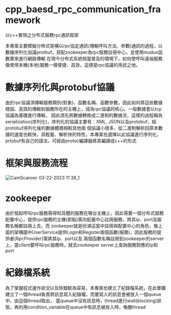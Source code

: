 # cpp_baesd_rpc_communication_framework
以c++實現之分布式服務rpc通訊框架

本專案主要模擬分佈式架構以rpc協定通訊(傳輸呼叫方法、參數)通訊的過程，以數據序列化協議protbuf，搭配zookeeper為rpc服務註冊中心，並使用muduo函數庫來進行網路傳輸
在現今分布式系統相當普及的環境下，如何使呼叫遠端服務像使用本機(本地)服務一樣便捷、高效，這便是rpc協議的用武之地。

# 數據序列化與protobuf協議
由於rpc協議須傳輸服務類別(對象)、函數名稱、函數參數，因此如何將這些數據穩固、高效的傳輸到服務所在的主機上，成為rpc協議的核心。一般數據會以tcp協議為基礎進行傳輸，
因此須先將數據轉換成二進制的數據流，這樣的過程稱為serialization(序列化)，序列化的協議主要有：XML, JSON以及protobuf，經protobuf序列化後的數據體積相較其他兩
個協議小很多，從二進制解析回原本數據的速度也較快，具輕量、解析快的特性，本專案也選擇以此協議進行序列化，prtobuf有自己的語法，可經由protoc編譯器將其編譯成c++的形式

# 框架與服務流程

![CamScanner 03-22-2023 11 38_1](https://user-images.githubusercontent.com/128550044/226798707-00e89de1-070c-4f91-9328-51e61fb17367.jpg)

# zookeeper
由於發起呼叫rpc服務需得知具體的服務在哪台主機上，因此需要一個分布式服務配置中心，提供rpc服務的主機(節點)需向配置中心註冊服務，將其ip、port及服務名稱都註冊上去，而
zookeeper就是扮演這當中註冊與配置中心的角色，像上面的架構圖中UserService提供Login和Register兩個函數(服務)，因此服務的提供者(RpcProvider)需將其ip、port以及
兩個函數名稱註冊到zookeeper的server上，當client要呼叫rpc服務時，就去zookeeper server上查詢服務對應的ip和port

# 紀錄檔系統
為了掌握程式運作狀況以及除錯較為容易，本專案也建立了紀錄檔系統，在此單獨建立了一個thread負責將訊息寫入紀錄檔，而要寫入的訊息會被放入一個queue中，由這個thread取出，
當queue中沒有訊息時，thread進行wait(blocking)狀態，再利用condition_variable在queue中有訊息被放入時，喚醒thread
